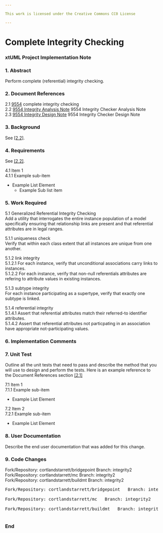```yaml
---

This work is licensed under the Creative Commons CC0 License

---
```


# Complete Integrity Checking
### xtUML Project Implementation Note

### 1. Abstract

Perform complete (referential) integrity checking.

### 2. Document References

<a id="2.1"></a>2.1 [9554](https://support.onefact.net/issues/9554) complete integrity checking  
<a id="2.2"></a>2.2 [9554 Integrity Analysis Note](9554_integrity_ant.md) 9554 Integrity Checker Analysis Note  
<a id="2.3"></a>2.3 [9554 Integrity Design Note](9554_integrity_dnt.md) 9554 Integrity Checker Design Note  

### 3. Background

See [[2.2]](#2.2).  

### 4. Requirements

See [[2.2]](#2.2).  

4.1 Item 1  
4.1.1 Example sub-item
* Example List Element
  * Example Sub list item

### 5. Work Required

5.1 Generalized Referential Integrity Checking  
Add a utility that interrogates the entire instance population of a model
specifically ensuring that relationship links are present and that
referential attributes are in legal ranges.

5.1.1 uniqueness check  
Verify that within each class extent that all instances are unique from
one another.

5.1.2 link integrity  
5.1.2.1 For each instance, verify that unconditional associations carry
links to instances.  
5.1.2.2 For each instance, verify that non-null referentials attributes
are refering to attribute values in existing instances.  

5.1.3 subtype integrity  
For each instance participating as a supertype, verify that exactly one
subtype is linked.

5.1.4 referential integrity  
5.1.4.1 Assert that referential attributes match their referred-to
identifier attributes.  
5.1.4.2 Assert that referential attributes not particpating in an
association have appropriate not-participating values.  


### 6. Implementation Comments

### 7. Unit Test

Outline all the unit tests that need to pass and describe the method that you
will use to design and perform the tests. Here is an example reference to the Document References section [[2.1]](#2.1)

7.1 Item 1  
7.1.1 Example sub-item
* Example List Element

7.2 Item 2  
7.2.1 Example sub-item
* Example List Element

### 8. User Documentation

Describe the end user documentation that was added for this change. 

### 9. Code Changes

Fork/Repository: cortlandstarrett/bridgepoint   Branch: integrity2  
Fork/Repository: cortlandstarrett/mc   Branch: integrity2  
Fork/Repository: cortlandstarrett/buildmt   Branch: integrity2  

<pre>
Fork/Repository: cortlandstarrett/bridgepoint   Branch: integrity2

Fork/Repository: cortlandstarrett/mc   Branch: integrity2

Fork/Repository: cortlandstarrett/buildmt   Branch: integrity2

</pre>

### End

